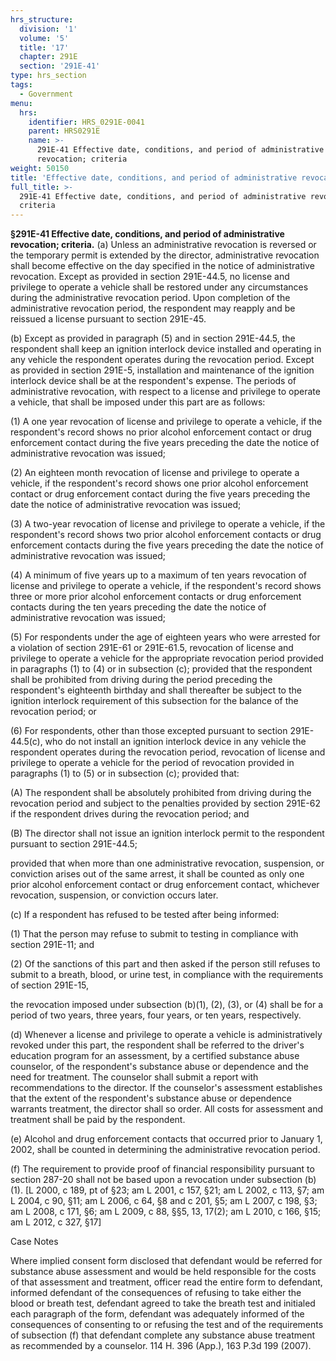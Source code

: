 ```yaml
---
hrs_structure:
  division: '1'
  volume: '5'
  title: '17'
  chapter: 291E
  section: '291E-41'
type: hrs_section
tags:
  - Government
menu:
  hrs:
    identifier: HRS_0291E-0041
    parent: HRS0291E
    name: >-
      291E-41 Effective date, conditions, and period of administrative
      revocation; criteria
weight: 50150
title: 'Effective date, conditions, and period of administrative revocation; criteria'
full_title: >-
  291E-41 Effective date, conditions, and period of administrative revocation;
  criteria
---
```

**§291E-41 Effective date, conditions, and period of administrative revocation; criteria.** (a) Unless an administrative revocation is reversed or the temporary permit is extended by the director, administrative revocation shall become effective on the day specified in the notice of administrative revocation. Except as provided in section 291E-44.5, no license and privilege to operate a vehicle shall be restored under any circumstances during the administrative revocation period. Upon completion of the administrative revocation period, the respondent may reapply and be reissued a license pursuant to section 291E-45.

(b) Except as provided in paragraph (5) and in section 291E-44.5, the respondent shall keep an ignition interlock device installed and operating in any vehicle the respondent operates during the revocation period. Except as provided in section 291E-5, installation and maintenance of the ignition interlock device shall be at the respondent's expense. The periods of administrative revocation, with respect to a license and privilege to operate a vehicle, that shall be imposed under this part are as follows:

(1) A one year revocation of license and privilege to operate a vehicle, if the respondent's record shows no prior alcohol enforcement contact or drug enforcement contact during the five years preceding the date the notice of administrative revocation was issued;

(2) An eighteen month revocation of license and privilege to operate a vehicle, if the respondent's record shows one prior alcohol enforcement contact or drug enforcement contact during the five years preceding the date the notice of administrative revocation was issued;

(3) A two-year revocation of license and privilege to operate a vehicle, if the respondent's record shows two prior alcohol enforcement contacts or drug enforcement contacts during the five years preceding the date the notice of administrative revocation was issued;

(4) A minimum of five years up to a maximum of ten years revocation of license and privilege to operate a vehicle, if the respondent's record shows three or more prior alcohol enforcement contacts or drug enforcement contacts during the ten years preceding the date the notice of administrative revocation was issued;

(5) For respondents under the age of eighteen years who were arrested for a violation of section 291E-61 or 291E-61.5, revocation of license and privilege to operate a vehicle for the appropriate revocation period provided in paragraphs (1) to (4) or in subsection (c); provided that the respondent shall be prohibited from driving during the period preceding the respondent's eighteenth birthday and shall thereafter be subject to the ignition interlock requirement of this subsection for the balance of the revocation period; or

(6) For respondents, other than those excepted pursuant to section 291E-44.5(c), who do not install an ignition interlock device in any vehicle the respondent operates during the revocation period, revocation of license and privilege to operate a vehicle for the period of revocation provided in paragraphs (1) to (5) or in subsection (c); provided that:

(A) The respondent shall be absolutely prohibited from driving during the revocation period and subject to the penalties provided by section 291E-62 if the respondent drives during the revocation period; and

(B) The director shall not issue an ignition interlock permit to the respondent pursuant to section 291E-44.5;

provided that when more than one administrative revocation, suspension, or conviction arises out of the same arrest, it shall be counted as only one prior alcohol enforcement contact or drug enforcement contact, whichever revocation, suspension, or conviction occurs later.

(c) If a respondent has refused to be tested after being informed:

(1) That the person may refuse to submit to testing in compliance with section 291E-11; and

(2) Of the sanctions of this part and then asked if the person still refuses to submit to a breath, blood, or urine test, in compliance with the requirements of section 291E-15,

the revocation imposed under subsection (b)(1), (2), (3), or (4) shall be for a period of two years, three years, four years, or ten years, respectively.

(d) Whenever a license and privilege to operate a vehicle is administratively revoked under this part, the respondent shall be referred to the driver's education program for an assessment, by a certified substance abuse counselor, of the respondent's substance abuse or dependence and the need for treatment. The counselor shall submit a report with recommendations to the director. If the counselor's assessment establishes that the extent of the respondent's substance abuse or dependence warrants treatment, the director shall so order. All costs for assessment and treatment shall be paid by the respondent.

(e) Alcohol and drug enforcement contacts that occurred prior to January 1, 2002, shall be counted in determining the administrative revocation period.

(f) The requirement to provide proof of financial responsibility pursuant to section 287-20 shall not be based upon a revocation under subsection (b)(1). [L 2000, c 189, pt of §23; am L 2001, c 157, §21; am L 2002, c 113, §7; am L 2004, c 90, §11; am L 2006, c 64, §8 and c 201, §5; am L 2007, c 198, §3; am L 2008, c 171, §6; am L 2009, c 88, §§5, 13, 17(2); am L 2010, c 166, §15; am L 2012, c 327, §17]

Case Notes

Where implied consent form disclosed that defendant would be referred for substance abuse assessment and would be held responsible for the costs of that assessment and treatment, officer read the entire form to defendant, informed defendant of the consequences of refusing to take either the blood or breath test, defendant agreed to take the breath test and initialed each paragraph of the form, defendant was adequately informed of the consequences of consenting to or refusing the test and of the requirements of subsection (f) that defendant complete any substance abuse treatment as recommended by a counselor. 114 H. 396 (App.), 163 P.3d 199 (2007).
